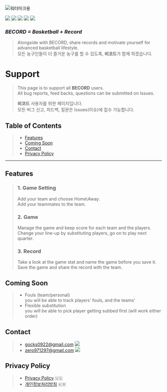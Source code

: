 ![워터마크용](https://user-images.githubusercontent.com/52590935/61990550-8fb64b00-b07d-11e9-97db-d59b6dcecef2.png)  

<img src="https://img.shields.io/badge/Build-Pass-yellowgreen"> <img src="https://img.shields.io/badge/Version-v1.0.0-brightgreen">  <img src="https://img.shields.io/badge/Sports-Basketball-red"> <img src="https://img.shields.io/badge/Sort-Utility-blue">  <img src="https://img.shields.io/badge/Developer-HET-lightgrey">  

### _**BECORD = Basketball + Record**_  
> Alongside with BECORD, share records and motivate yourself for advanced basketball lifestyle.  
> 모든 농구인들이 더 즐거운 농구를 할 수 있도록, **비코드**가 함께 하겠습니다.  

# **Support**  
> This page is to support all **BECORD** users.  
> All bug reports, feed backs, questions can be submitted on Issues.  
> 
> **비코드** 사용자를 위한 페이지입니다.  
> 모든 버그 신고, 피드백, 질문은 Issues(이슈)에 접수 가능합니다.  


## **Table of Contents**  
> - [Features](#features) 
> - [Coming Soon](#comingsoon)  
> - [Contact](#contact)  
> - [Privacy Policy](#privacypolicy) 

- - - 
<a name="features"></a>
## **Features**  

> ### **1. Game Setting**
> Add your team and choose Home\Away.  
> Add your teammates to the team.
>  
> ### **2. Game**
> Manage the game and keep score for each team and the players.  
> Change your line-up by substituting players, go on to play next quarter.  
>  
> ### **3. Record**
> Take a look at the game stat and name the game before you save it.  
> Save the game and share the record with the team.  

<a name="comingsoon"></a>
## **Coming Soon**  
> - Fouls (team/personal)   
> you will be able to track players' fouls, and the teams'
> - Flexible substitution  
> you will be able to pick player getting subbed first (will work either order)


<a name="contact"></a>
## **Contact**  
> - gocks0922@gmail.com  <img src="https://img.shields.io/badge/BECORD-Developer-lightgrey">  
> - zero971297@gmail.com  <img src="https://img.shields.io/badge/BECORD-Administrator-yellow">

<a name="privacypolicy"></a>
## **Privacy Policy**  
> - [Privacy Policy](https://github.com/zero9712/BecordSupport/blob/master/BecordPrivacyPolicyUS) 🇺🇸  
> - [개인정보처리방침](https://github.com/zero9712/BecordSupport/blob/master/BecordPrivacyPolicyKR) 🇰🇷  
